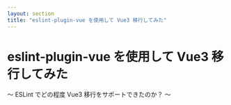 ```yaml
---
layout: section
title: "eslint-plugin-vue を使用して Vue3 移行してみた"
---
```


# eslint-plugin-vue を使用して Vue3 移行してみた

〜 ESLint でどの程度 Vue3 移行をサポートできたのか？ 〜
